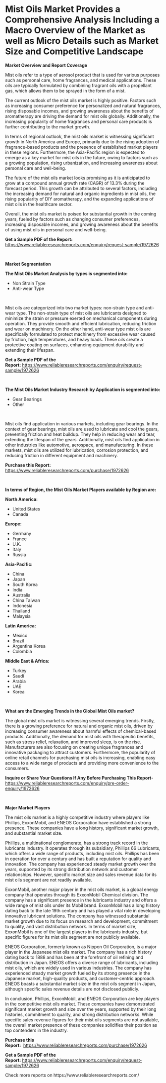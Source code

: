 <p><h1>Mist Oils Market Provides a Comprehensive Analysis Including a Macro Overview of the Market as well as Micro Details such as Market Size and Competitive Landscape</h1></p><p><strong>Market Overview and Report Coverage</strong></p>
<p><p>Mist oils refer to a type of aerosol product that is used for various purposes such as personal care, home fragrances, and medical applications. These oils are typically formulated by combining fragrant oils with a propellant gas, which allows them to be sprayed in the form of a mist.</p><p>The current outlook of the mist oils market is highly positive. Factors such as increasing consumer preference for personalized and natural fragrances, rising disposable incomes, and growing awareness about the benefits of aromatherapy are driving the demand for mist oils globally. Additionally, the increasing popularity of home fragrances and personal care products is further contributing to the market growth.</p><p>In terms of regional outlook, the mist oils market is witnessing significant growth in North America and Europe, primarily due to the rising adoption of fragrance-based products and the presence of established market players in these regions. Furthermore, the Asia-Pacific region is expected to emerge as a key market for mist oils in the future, owing to factors such as a growing population, rising urbanization, and increasing awareness about personal care and well-being.</p><p>The future of the mist oils market looks promising as it is anticipated to grow at a compound annual growth rate (CAGR) of 13.3% during the forecast period. This growth can be attributed to several factors, including the increasing demand for natural and organic ingredients in mist oils, the rising popularity of DIY aromatherapy, and the expanding applications of mist oils in the healthcare sector.</p><p>Overall, the mist oils market is poised for substantial growth in the coming years, fueled by factors such as changing consumer preferences, increasing disposable incomes, and growing awareness about the benefits of using mist oils in personal care and well-being.</p></p>
<p><strong>Get a Sample PDF of the Report:</strong> <a href="https://www.reliableresearchreports.com/enquiry/request-sample/1972626">https://www.reliableresearchreports.com/enquiry/request-sample/1972626</a></p>
<p>&nbsp;</p>
<p><strong>Market Segmentation</strong></p>
<p><strong>The Mist Oils Market Analysis by types is segmented into:</strong></p>
<p><ul><li>Non Strain Type</li><li>Anti-wear Type</li></ul></p>
<p>&nbsp;</p>
<p><p>Mist oils are categorized into two market types: non-strain type and anti-wear type. The non-strain type of mist oils are lubricants designed to minimize the strain or pressure exerted on mechanical components during operation. They provide smooth and efficient lubrication, reducing friction and wear on machinery. On the other hand, anti-wear type mist oils are specifically formulated to protect machinery from excessive wear caused by friction, high temperatures, and heavy loads. These oils create a protective coating on surfaces, enhancing equipment durability and extending their lifespan.</p></p>
<p><strong>Get a Sample PDF of the Report:</strong>&nbsp;<a href="https://www.reliableresearchreports.com/enquiry/request-sample/1972626">https://www.reliableresearchreports.com/enquiry/request-sample/1972626</a></p>
<p>&nbsp;</p>
<p><strong>The Mist Oils Market Industry Research by Application is segmented into:</strong></p>
<p><ul><li>Gear Bearings</li><li>Other</li></ul></p>
<p>&nbsp;</p>
<p><p>Mist oils find application in various markets, including gear bearings. In the context of gear bearings, mist oils are used to lubricate and cool the gears, preventing friction and heat buildup. They help in reducing wear and tear, extending the lifespan of the gears. Additionally, mist oils find application in other industries like automotive, aerospace, and manufacturing. In these markets, mist oils are utilized for lubrication, corrosion protection, and reducing friction in different equipment and machinery.</p></p>
<p><strong>Purchase this Report:</strong>&nbsp; <a href="https://www.reliableresearchreports.com/purchase/1972626">https://www.reliableresearchreports.com/purchase/1972626</a></p>
<p>&nbsp;</p>
<p><strong>In terms of Region, the Mist Oils Market Players available by Region are:</strong></p>
<p>
    <p> <strong> North America: </strong>
        <ul>
            <li>United States</li>
            <li>Canada</li>
        </ul>
        </p> 
    <p> <strong> Europe: </strong>
        <ul>
            <li>Germany</li>
            <li>France</li>
            <li>U.K.</li>
            <li>Italy</li>
            <li>Russia</li>
        </ul>
        </p> 
    <p> <strong> Asia-Pacific: </strong>
        <ul>
            <li>China</li>
            <li>Japan</li>
            <li>South Korea</li>
            <li>India</li>
            <li>Australia</li>
            <li>China Taiwan</li>
            <li>Indonesia</li>
            <li>Thailand</li>
            <li>Malaysia</li>
        </ul>
        </p> 
    <p> <strong> Latin America: </strong>
        <ul>
            <li>Mexico</li>
            <li>Brazil</li>
            <li>Argentina Korea</li>
            <li>Colombia</li>
        </ul>
        </p> 
    <p> <strong> Middle East & Africa: </strong>
        <ul>
            <li>Turkey</li>
            <li>Saudi</li>
            <li>Arabia</li>
            <li>UAE</li>
            <li>Korea</li>
        </ul>
    </p>
    </p>
<p>&nbsp;</p>
<p><strong>What are the Emerging Trends in the Global Mist Oils market?</strong></p>
<p><p>The global mist oils market is witnessing several emerging trends. Firstly, there is a growing preference for natural and organic mist oils, driven by increasing consumer awareness about harmful effects of chemical-based products. Additionally, the demand for mist oils with therapeutic benefits, such as stress relief, relaxation, and improved sleep, is on the rise. Manufacturers are also focusing on creating unique fragrances and innovative packaging to attract customers. Furthermore, the popularity of online retail channels for purchasing mist oils is increasing, enabling easy access to a wide range of products and providing more convenience to the consumers.</p></p>
<p><strong>Inquire or Share Your Questions If Any Before Purchasing This Report</strong>- <a href="https://www.reliableresearchreports.com/enquiry/pre-order-enquiry/1972626">https://www.reliableresearchreports.com/enquiry/pre-order-enquiry/1972626</a></p>
<p>&nbsp;</p>
<p><strong>Major Market Players</strong></p>
<p><p>The mist oils market is a highly competitive industry where players like Phillips, ExxonMobil, and ENEOS Corporation have established a strong presence. These companies have a long history, significant market growth, and substantial market size.</p><p>Phillips, a multinational conglomerate, has a strong track record in the lubricants industry. It operates through its subsidiary, Phillips 66 Lubricants, which offers a wide range of products, including mist oils. Phillips has been in operation for over a century and has built a reputation for quality and innovation. The company has experienced steady market growth over the years, supported by its strong distribution network and customer relationships. However, specific market size and sales revenue data for its mist oils segment are not readily available.</p><p>ExxonMobil, another major player in the mist oils market, is a global energy company that operates through its ExxonMobil Chemical division. The company has a significant presence in the lubricants industry and offers a wide range of mist oils under its Mobil brand. ExxonMobil has a long history dating back to the late 19th century and has played a vital role in developing innovative lubricant solutions. The company has witnessed substantial market growth due to its focus on research and development, commitment to quality, and vast distribution network. In terms of market size, ExxonMobil is one of the largest players in the lubricants industry, but specific figures for its mist oils segment are not publicly available.</p><p>ENEOS Corporation, formerly known as Nippon Oil Corporation, is a major player in the Japanese mist oils market. The company has a rich history dating back to 1888 and has been at the forefront of oil refining and distribution in Japan. ENEOS offers a diverse range of lubricants, including mist oils, which are widely used in various industries. The company has experienced steady market growth fueled by its strong presence in the Japanese market, high-quality products, and customer-centric approach. ENEOS boasts a substantial market size in the mist oils segment in Japan, although specific sales revenue details are not disclosed publicly.</p><p>In conclusion, Phillips, ExxonMobil, and ENEOS Corporation are key players in the competitive mist oils market. These companies have demonstrated significant market growth and size over the years, supported by their long histories, commitment to quality, and strong distribution networks. While specific sales revenue figures for their mist oils segments are not available, the overall market presence of these companies solidifies their position as top contenders in the industry.</p></p>
<p><strong>Purchase this Report:</strong>&nbsp;&nbsp;<a href="https://www.reliableresearchreports.com/purchase/1972626">https://www.reliableresearchreports.com/purchase/1972626</a></p>
<p></p>
<p><strong>Get a Sample PDF of the Report:</strong>&nbsp;<a href="https://www.reliableresearchreports.com/enquiry/request-sample/1972626">https://www.reliableresearchreports.com/enquiry/request-sample/1972626</a></p>
<p>Check more reports on https://www.reliableresearchreports.com/</p>